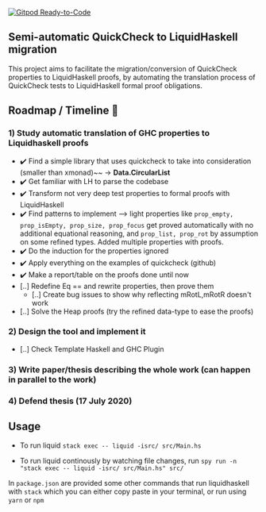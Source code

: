 [![Gitpod Ready-to-Code](https://img.shields.io/badge/Gitpod-Ready--to--Code-blue?logo=gitpod)](https://gitpod.io/#https://github.com/mustafahafidi/qc-to-lh) 

## Semi-automatic QuickCheck to LiquidHaskell migration

This project aims to facilitate the migration/conversion of QuickCheck properties to LiquidHaskell proofs, by automating the translation process of QuickCheck tests to LiquidHaskell formal proof obligations.

## Roadmap / Timeline :calendar:

### 1) Study automatic translation of GHC properties to Liquidhaskell proofs

- :heavy_check_mark: Find a simple library that uses quickcheck to take into consideration (smaller than xmonad)~~ -> **Data.CircularList**
- :heavy_check_mark: Get familiar with LH to parse the codebase
- :heavy_check_mark: Transform not very deep test properties to formal proofs with LiquidHaskell
- :heavy_check_mark: Find patterns to implement --> light properties like `prop_empty, prop_isEmpty, prop_size, prop_focus` get proved automatically with no additional equational reasoning, and `prop_list, prop_rot` by assumption on some refined types. Added multiple properties with proofs.
- :heavy_check_mark: Do the induction for the properties ignored
- :heavy_check_mark: Apply everything on the examples of quickcheck (github)
- :heavy_check_mark: Make a report/table on the proofs done until now
- [..] Redefine Eq == and rewrite properties, then prove them
  - [..] Create bug issues to show why reflecting mRotL,mRotR doesn't work
- [..] Solve the Heap proofs (try the refined data-type to ease the proofs)

### 2) Design the tool and implement it

- [..] Check Template Haskell and GHC Plugin

### 3) Write paper/thesis describing the whole work (can happen in parallel to the work)

### 4) Defend thesis (17 July 2020)

## Usage

- To run liquid `stack exec -- liquid -isrc/ src/Main.hs`

- To run liquid continously by watching file changes, run `spy run -n "stack exec -- liquid -isrc/ src/Main.hs" src/`

In `package.json` are provided some other commands that run liquidhaskell with `stack` which you can either copy paste in your terminal, or run using `yarn` or `npm`
